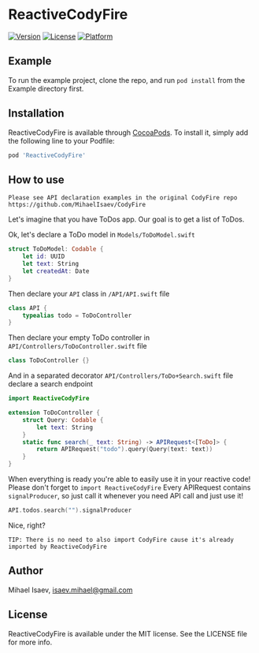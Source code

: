 # ReactiveCodyFire

[![Version](https://img.shields.io/cocoapods/v/ReactiveCodyFire.svg?style=flat)](https://cocoapods.org/pods/ReactiveCodyFire)
[![License](https://img.shields.io/cocoapods/l/ReactiveCodyFire.svg?style=flat)](https://cocoapods.org/pods/ReactiveCodyFire)
[![Platform](https://img.shields.io/cocoapods/p/ReactiveCodyFire.svg?style=flat)](https://cocoapods.org/pods/ReactiveCodyFire)

## Example

To run the example project, clone the repo, and run `pod install` from the Example directory first.

## Installation

ReactiveCodyFire is available through [CocoaPods](https://cocoapods.org). To install
it, simply add the following line to your Podfile:

```ruby
pod 'ReactiveCodyFire'
```

## How to use

`Please see API declaration examples in the original CodyFire repo https://github.com/MihaelIsaev/CodyFire`

Let's imagine that you have ToDos app. Our goal is to get a list of ToDos.

Ok, let's declare a ToDo model in `Models/ToDoModel.swift`
```swift
struct ToDoModel: Codable {
    let id: UUID
    let text: String
    let createdAt: Date
}
```

Then declare your `API` class in `/API/API.swift` file
```swift
class API {
    typealias todo = ToDoController
}
```

Then declare your empty ToDo controller in `API/Controllers/ToDoController.swift` file
```swift
class ToDoController {}
```

And in a separated decorator `API/Controllers/ToDo+Search.swift` file declare a search endpoint
```swift
import ReactiveCodyFire

extension ToDoController {
    struct Query: Codable {
        let text: String
    }
    static func search(_ text: String) -> APIRequest<[ToDo]> {
        return APIRequest("todo").query(Query(text: text))
    }
}
```

When everything is ready you're able to easily use it in your reactive code!
Please don't forget to `import ReactiveCodyFire`
Every APIRequest contains `signalProducer`, so just call it whenever you need API call and just use it!
```swift
API.todos.search("").signalProducer
```

Nice, right?

`TIP: There is no need to also import CodyFire cause it's already imported by ReactiveCodyFire`

## Author

Mihael Isaev, isaev.mihael@gmail.com

## License

ReactiveCodyFire is available under the MIT license. See the LICENSE file for more info.
